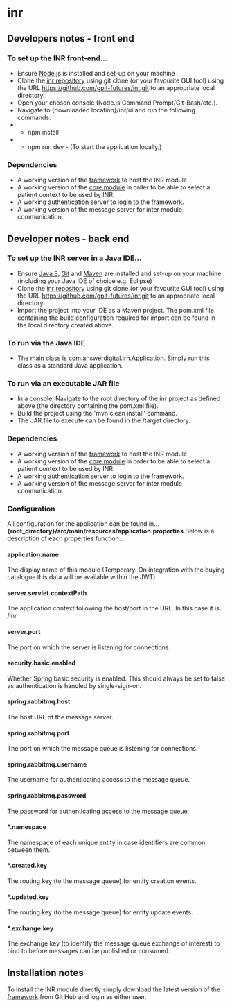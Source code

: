 # inr
## Developers notes - front end
### To set up the INR front-end...
- Ensure [Node.js](https://nodejs.org/en/) is installed and set-up on your machine
- Clone the [inr repository](https://github.com/gpit-futures/inr.git) using git clone (or your favourite GUI tool) using the URL https://github.com/gpit-futures/inr.git to an appropriate local directory.
- Open your chosen console (Node.js Command Prompt/Git-Bash/etc.).
- Navigate to {downloaded location}/inr/ui and run the following commands:
- - npm install
- - npm run dev - (To start the application locally.)
### Dependencies
- A working version of the [framework](https://github.com/gpit-futures/frame) to host the INR module
- A working version of the [core module](https://github.com/gpit-futures/pulse) in order to be able to select a patient context to be used by INR.
- A working [authentication server](https://github.com/gpit-futures/auth-server) to login to the framework.
- A working version of the message server for inter module communication. 
## Developer notes - back end
### To set up the INR server in a Java IDE...
- Ensure [Java 8](http://www.oracle.com/technetwork/java/javase/downloads/index.html), [Git](https://git-scm.com/downloads) and [Maven](https://maven.apache.org/download.cgi) are installed and set-up on your machine (including your Java IDE of choice e.g. Eclipse)
 - Clone the [inr repository](https://github.com/gpit-futures/inr.git) using git clone (or your favourite GUI tool) using the URL https://github.com/gpit-futures/inr.git to an appropriate local directory.
 - Import the project into your IDE as a Maven project.  The pom.xml file containing the build configuration required for import can be found in the local directory created above.
### To run via the Java IDE
 - The main class is com.answerdigital.irn.Application.  Simply run this class as a standard Java application.
 ### To run via an executable JAR file
 - In a console, Navigate to the root directory of the inr project as defined above (the directory containing the pom.xml file).
 - Build the project using the 'mvn clean install' command.
 - The JAR file to execute can be found in the /target directory.
### Dependencies
- A working version of the [framework](https://github.com/gpit-futures/frame) to host the INR module
- A working version of the [core module](https://github.com/gpit-futures/pulse) in order to be able to select a patient context to be used by INR.
- A working [authentication server](https://github.com/gpit-futures/auth-server) to login to the framework.
- A working version of the message server for inter module communication. 
### Configuration
All configuration for the application can be found in... **{root_directory}/src/main/resources/application.properties**
Below is a description of each properties function...

#### application.name
The display name of this module (Temporary. On integration with the buying catalogue this data will be available within the JWT)
#### server.servlet.contextPath
The application context following the host/port in the URL.  In this case it is /inr
#### server.port
The port on which the server is listening for connections.
#### security.basic.enabled
Whether Spring basic security is enabled.  This should always be set to false as authentication is handled by single-sign-on.
#### spring.rabbitmq.host
The host URL of the message server.
#### spring.rabbitmq.port
The port on which the message queue is listening for connections.
#### spring.rabbitmq.username
The username for authenticating access to the message queue.
#### spring.rabbitmq.password
The password for authenticating access to the message queue.
#### *.namespace
The namespace of each unique entity in case identifiers are common between them.
#### *.created.key
The routing key (to the message queue) for entity creation events.
#### *.updated.key
The routing key (to the message queue) for entity update events.
#### *.exchange.key
The exchange key (to identify the message queue exchange of interest) to bind to before messages can be published or consumed.
## Installation notes
To install the INR module directly simply download the latest version of the [framework](https://github.com/gpit-futures/frame/releases) from Git Hub and login as either user.  
